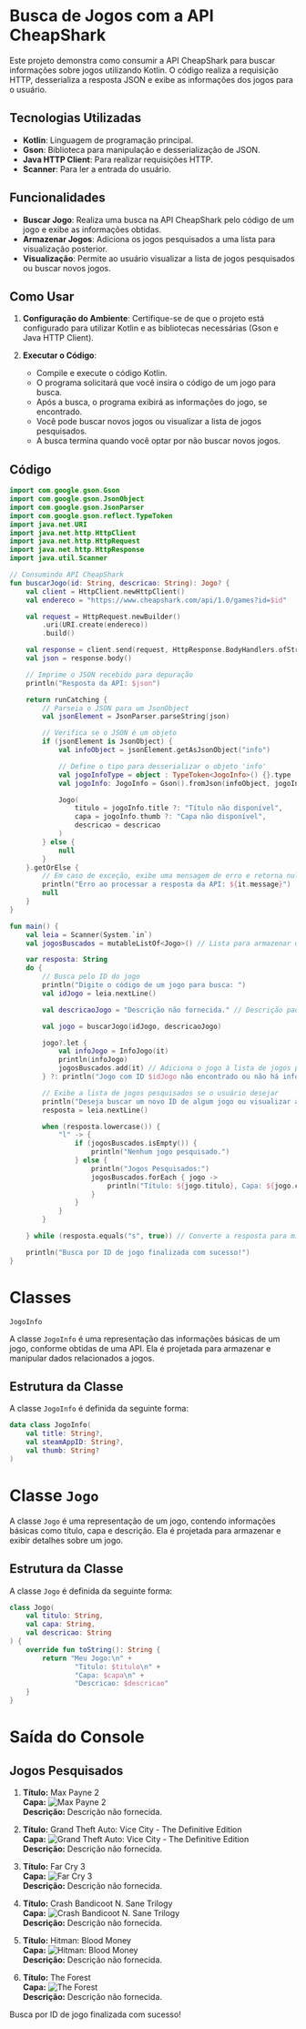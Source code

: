# Busca de Jogos com a API CheapShark

Este projeto demonstra como consumir a API CheapShark para buscar informações sobre jogos utilizando Kotlin. O código realiza a requisição HTTP, desserializa a resposta JSON e exibe as informações dos jogos para o usuário.

## Tecnologias Utilizadas

- **Kotlin**: Linguagem de programação principal.
- **Gson**: Biblioteca para manipulação e desserialização de JSON.
- **Java HTTP Client**: Para realizar requisições HTTP.
- **Scanner**: Para ler a entrada do usuário.

## Funcionalidades

- **Buscar Jogo**: Realiza uma busca na API CheapShark pelo código de um jogo e exibe as informações obtidas.
- **Armazenar Jogos**: Adiciona os jogos pesquisados a uma lista para visualização posterior.
- **Visualização**: Permite ao usuário visualizar a lista de jogos pesquisados ou buscar novos jogos.

## Como Usar

1. **Configuração do Ambiente**: Certifique-se de que o projeto está configurado para utilizar Kotlin e as bibliotecas necessárias (Gson e Java HTTP Client).

2. **Executar o Código**:
    - Compile e execute o código Kotlin.
    - O programa solicitará que você insira o código de um jogo para busca.
    - Após a busca, o programa exibirá as informações do jogo, se encontrado.
    - Você pode buscar novos jogos ou visualizar a lista de jogos pesquisados.
    - A busca termina quando você optar por não buscar novos jogos.

## Código

```kotlin
import com.google.gson.Gson
import com.google.gson.JsonObject
import com.google.gson.JsonParser
import com.google.gson.reflect.TypeToken
import java.net.URI
import java.net.http.HttpClient
import java.net.http.HttpRequest
import java.net.http.HttpResponse
import java.util.Scanner

// Consumindo API CheapShark
fun buscarJogo(id: String, descricao: String): Jogo? {
    val client = HttpClient.newHttpClient()
    val endereco = "https://www.cheapshark.com/api/1.0/games?id=$id"

    val request = HttpRequest.newBuilder()
        .uri(URI.create(endereco))
        .build()

    val response = client.send(request, HttpResponse.BodyHandlers.ofString())
    val json = response.body()

    // Imprime o JSON recebido para depuração
    println("Resposta da API: $json")

    return runCatching {
        // Parseia o JSON para um JsonObject
        val jsonElement = JsonParser.parseString(json)

        // Verifica se o JSON é um objeto
        if (jsonElement is JsonObject) {
            val infoObject = jsonElement.getAsJsonObject("info")

            // Define o tipo para desserializar o objeto 'info'
            val jogoInfoType = object : TypeToken<JogoInfo>() {}.type
            val jogoInfo: JogoInfo = Gson().fromJson(infoObject, jogoInfoType)

            Jogo(
                titulo = jogoInfo.title ?: "Título não disponível",
                capa = jogoInfo.thumb ?: "Capa não disponível",
                descricao = descricao
            )
        } else {
            null
        }
    }.getOrElse {
        // Em caso de exceção, exibe uma mensagem de erro e retorna null
        println("Erro ao processar a resposta da API: ${it.message}")
        null
    }
}

fun main() {
    val leia = Scanner(System.`in`)
    val jogosBuscados = mutableListOf<Jogo>() // Lista para armazenar os jogos pesquisados

    var resposta: String
    do {
        // Busca pelo ID do jogo
        println("Digite o código de um jogo para busca: ")
        val idJogo = leia.nextLine()

        val descricaoJogo = "Descrição não fornecida." // Descrição padrão se não fornecida

        val jogo = buscarJogo(idJogo, descricaoJogo)

        jogo?.let {
            val infoJogo = InfoJogo(it)
            println(infoJogo)
            jogosBuscados.add(it) // Adiciona o jogo à lista de jogos pesquisados
        } ?: println("Jogo com ID $idJogo não encontrado ou não há informações suficientes.")

        // Exibe a lista de jogos pesquisados se o usuário desejar
        println("Deseja buscar um novo ID de algum jogo ou visualizar a lista de jogos pesquisados? (S/N/L)")
        resposta = leia.nextLine()

        when (resposta.lowercase()) {
            "l" -> {
                if (jogosBuscados.isEmpty()) {
                    println("Nenhum jogo pesquisado.")
                } else {
                    println("Jogos Pesquisados:")
                    jogosBuscados.forEach { jogo ->
                        println("Título: ${jogo.titulo}, Capa: ${jogo.capa}, Descrição: ${jogo.descricao}")
                    }
                }
            }
        }

    } while (resposta.equals("s", true)) // Converte a resposta para minúsculas e compara com "s"

    println("Busca por ID de jogo finalizada com sucesso!")
}
```
# Classes
`JogoInfo`

A classe `JogoInfo` é uma representação das informações básicas de um jogo, conforme obtidas de uma API. Ela é projetada para armazenar e manipular dados relacionados a jogos.

## Estrutura da Classe

A classe `JogoInfo` é definida da seguinte forma:

```kotlin
data class JogoInfo(
    val title: String?,
    val steamAppID: String?,
    val thumb: String?
)

```

# Classe `Jogo`

A classe `Jogo` é uma representação de um jogo, contendo informações básicas como título, capa e descrição. Ela é projetada para armazenar e exibir detalhes sobre um jogo.

## Estrutura da Classe

A classe `Jogo` é definida da seguinte forma:

```kotlin
class Jogo(
    val titulo: String,
    val capa: String,
    val descricao: String
) {
    override fun toString(): String {
        return "Meu Jogo:\n" +
                "Titulo: $titulo\n" +
                "Capa: $capa\n" +
                "Descricao: $descricao"
    }
}
```

# Saída do Console

## Jogos Pesquisados

1. **Título:** Max Payne 2  
   **Capa:** ![Max Payne 2](https://www.wingamestore.com/images_boxshots/master/max-payne-2-1556323252.jpg)  
   **Descrição:** Descrição não fornecida.

2. **Título:** Grand Theft Auto: Vice City - The Definitive Edition  
   **Capa:** ![Grand Theft Auto: Vice City - The Definitive Edition](https://shared.akamai.steamstatic.com/store_item_assets/steam/apps/1546990/capsule_sm_120.jpg?t=1676922450)  
   **Descrição:** Descrição não fornecida.

3. **Título:** Far Cry 3  
   **Capa:** ![Far Cry 3](https://shared.akamai.steamstatic.com/store_item_assets/steam/apps/220240/capsule_sm_120.jpg?t=1682960396)  
   **Descrição:** Descrição não fornecida.

4. **Título:** Crash Bandicoot N. Sane Trilogy  
   **Capa:** ![Crash Bandicoot N. Sane Trilogy](https://shared.akamai.steamstatic.com/store_item_assets/steam/apps/731490/capsule_sm_120.jpg?t=1568841571)  
   **Descrição:** Descrição não fornecida.

5. **Título:** Hitman: Blood Money  
   **Capa:** ![Hitman: Blood Money](https://shared.akamai.steamstatic.com/store_item_assets/steam/apps/6860/capsule_sm_120.jpg?t=1667311083)  
   **Descrição:** Descrição não fornecida.

6. **Título:** The Forest  
   **Capa:** ![The Forest](https://shared.akamai.steamstatic.com/store_item_assets/steam/apps/242760/capsule_sm_120.jpg?t=1699381053)  
   **Descrição:** Descrição não fornecida.

Busca por ID de jogo finalizada com sucesso!

